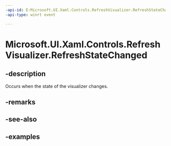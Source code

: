 ```yaml
---
-api-id: E:Microsoft.UI.Xaml.Controls.RefreshVisualizer.RefreshStateChanged
-api-type: winrt event

---
```

<!-- Event syntax.
public event TypedEventHandler RefreshStateChanged<RefreshVisualizer, RefreshStateChangedEventArgs>
-->

# Microsoft.UI.Xaml.Controls.RefreshVisualizer.RefreshStateChanged


## -description

Occurs when the state of the visualizer changes.


## -remarks


## -see-also


## -examples


